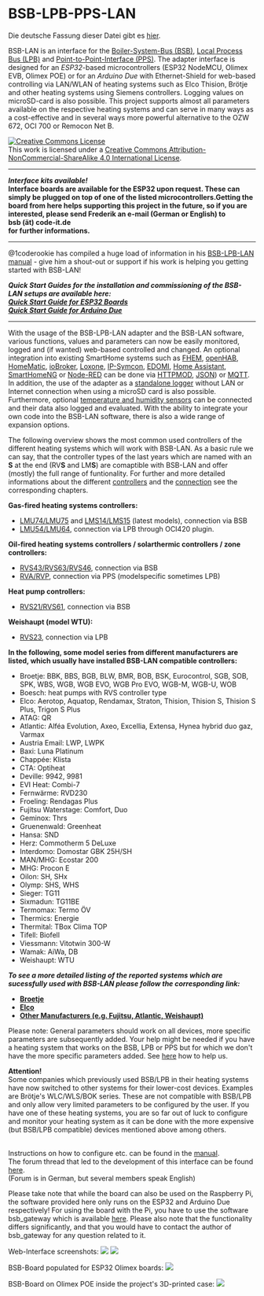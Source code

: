 # BSB-LPB-PPS-LAN

Die deutsche Fassung dieser Datei gibt es <A HREF="https://github.com/fredlcore/bsb_lan/blob/master/README_de.md">hier</A>.

BSB-LAN is an interface for the [Boiler-System-Bus (BSB)](https://1coderookie.github.io/BSB-LPB-LAN_EN/chap10.html#1011-bsb), [Local Process Bus (LPB)](https://1coderookie.github.io/BSB-LPB-LAN_EN/chap10.html#1012-lpb) and [Point-to-Point-Interface (PPS)](https://1coderookie.github.io/BSB-LPB-LAN_EN/chap10.html#1013-pps). The adapter interface is designed for an *ESP32*-based microcontrollers (ESP32 NodeMCU, Olimex EVB, Olimex POE) or for an *Arduino Due* with Ethernet-Shield for web-based controlling via LAN/WLAN of heating systems such as Elco Thision, Brötje and other heating systems using Siemens controllers. Logging values on microSD-card is also possible. This project supports almost all parameters available on the respective heating systems and can serve in many ways as a cost-effective and in several ways more powerful alternative to the OZW 672, OCI 700 or Remocon Net B.

<a rel="license" href="http://creativecommons.org/licenses/by-nc-sa/4.0/"><img alt="Creative Commons License" style="border-width:0" src="https://i.creativecommons.org/l/by-nc-sa/4.0/88x31.png" /></a><br />This work is licensed under a <a rel="license" href="http://creativecommons.org/licenses/by-nc-sa/4.0/">Creative Commons Attribution-NonCommercial-ShareAlike 4.0 International License</a>.

---

***Interface kits available!***  
**Interface boards are available for the ESP32 upon request. These can simply be plugged on top of one of the listed microcontrollers.Getting the board from here helps supporting this project in the future, so if you are interested, please send Frederik an e-mail (German or English) to <br /> bsb (ät) code-it.de <br /> for further informations.**  
   
---   
   
@1coderookie has compiled a huge load of information in his [BSB-LPB-LAN manual](https://1coderookie.github.io/BSB-LPB-LAN_EN) - give him
a shout-out or support if his work is helping you getting started with BSB-LAN! 
  
***Quick Start Guides for the installation and commissioning of the BSB-LAN setups are available here:***  
***[Quick Start Guide for ESP32 Boards](https://1coderookie.github.io/BSB-LPB-LAN_EN/QSG_ESP32.html)***  
***[Quick Start Guide for Arduino Due](https://1coderookie.github.io/BSB-LPB-LAN_EN/QSG_DUE.html)***  
  
---  
  
With the usage of the BSB-LPB-LAN adapter and the BSB-LAN software, various functions, values and parameters can now be easily monitored, logged and (if wanted) web-based controlled and changed.
An optional integration into existing SmartHome systems such as [FHEM](https://1coderookie.github.io/BSB-LPB-LAN_EN/chap08.html#81-fhem), [openHAB](https://1coderookie.github.io/BSB-LPB-LAN_EN/chap08.html#82-openhab), [HomeMatic](https://1coderookie.github.io/BSB-LPB-LAN_EN/chap08.html#83-homematic-eq3), [ioBroker](https://1coderookie.github.io/BSB-LPB-LAN_EN/chap08.html#84-iobroker), [Loxone](https://1coderookie.github.io/BSB-LPB-LAN_EN/chap08.html#85-loxone), [IP-Symcon](https://1coderookie.github.io/BSB-LPB-LAN_EN/chap08.html#86-ip-symcon), [EDOMI](https://1coderookie.github.io/BSB-LPB-LAN_EN/chap08.html#810-edomi), [Home Assistant](https://1coderookie.github.io/BSB-LPB-LAN_EN/chap08.html#811-home-assistant), [SmartHomeNG](https://1coderookie.github.io/BSB-LPB-LAN_EN/chap08.html#812-smarthomeng) or [Node-RED](https://1coderookie.github.io/BSB-LPB-LAN_EN/chap08.html#813-node-red) can be done via [HTTPMOD](https://1coderookie.github.io/BSB-LPB-LAN_EN/chap08.html#812-integration-via-httpmod-module), [JSON](https://1coderookie.github.io/BSB-LPB-LAN_EN/chap05.html#53-json)) or [MQTT](https://1coderookie.github.io/BSB-LPB-LAN_EN/chap05.html#52-mqtt).
In addition, the use of the adapter as a [standalone logger](https://1coderookie.github.io/BSB-LPB-LAN_EN/chap06.html#61-logging-data) without LAN or Internet connection when using a microSD card is also possible.
Furthermore, optional [temperature and humidity sensors](https://1coderookie.github.io/BSB-LPB-LAN_EN/chap07.html#71-usage-of-optional-sensors-dht22-ds18b20-bme280) can be connected and their data also logged and evaluated. With the ability to integrate your own code into the BSB-LAN software, there is also a wide range of expansion options.
   
The following overview shows the most common used controllers of the different heating systems which will work with BSB-LAN. As a basic rule we can say, that the controller types of the last years which are named with an **S** at the end (RV**S** and LM**S**) are comaptible with BSB-LAN and offer (mostly) the full range of funtionality. For further and more detailed informations about the different [controllers](https://1coderookie.github.io/BSB-LPB-LAN_EN/chap10.html#102-detailed-description-of-the-supported-controllers) and the [connection](https://1coderookie.github.io/BSB-LPB-LAN_EN/chap03.md#31-connecting-the-adapter) see the corresponding chapters.  
   
**Gas-fired heating systems controllers:**  
- [LMU74/LMU75](https://1coderookie.github.io/BSB-LPB-LAN_EN/chap10.html#10211-lmu-controllers) and [LMS14/LMS15](https://1coderookie.github.io/BSB-LPB-LAN_EN/chap10.html#10212-lms-controllers) (latest models), connection via BSB  
- [LMU54/LMU64](https://1coderookie.github.io/BSB-LPB-LAN_EN/chap10.html#10211-lmu-controllers), connection via LPB through OCI420 plugin.
   
**Oil-fired heating systems controllers / solarthermic controllers / zone controllers:**  
- [RVS43/RVS63/RVS46](https://1coderookie.github.io/BSB-LPB-LAN_EN/chap10.html#10222-rvs-controllers), connection via BSB  
- [RVA/RVP](https://1coderookie.github.io/BSB-LPB-LAN_EN/chap10.html#10221-rva-and-rvp-controllers), connection via PPS (modelspecific sometimes LPB) 
   
**Heat pump controllers:**  
- [RVS21/RVS61](https://1coderookie.github.io/BSB-LPB-LAN_EN/chap10.html#10222-rvs-controllers), connection via BSB  
   
**Weishaupt (model WTU):**  
- [RVS23](https://1coderookie.github.io/BSB-LPB-LAN_EN/chap10.html#10222-rvs-controllers), connection via LPB  
     
**In the following, some model series from different manufacturers are listed, which usually have installed BSB-LAN compatible controllers:**  
- Broetje: BBK, BBS, BGB, BLW, BMR, BOB, BSK, Eurocontrol, SGB, SOB, SPK, WBS, WGB, WGB EVO, WGB Pro EVO, WGB-M, WGB-U, WOB 
- Boesch: heat pumps with RVS controller type
- Elco: Aerotop, Aquatop, Rendamax, Straton, Thision, Thision S, Thision S Plus, Trigon S Plus  
- ATAG: QR  
- Atlantic: Alféa Evolution, Axeo, Excellia, Extensa, Hynea hybrid duo gaz, Varmax  
- Austria Email: LWP, LWPK  
- Baxi: Luna Platinum
- Chappée: Klista
- CTA: Optiheat  
- Deville: 9942, 9981
- EVI Heat: Combi-7
- Fernwärme: RVD230
- Froeling: Rendagas Plus
- Fujitsu Waterstage: Comfort, Duo
- Geminox: Thrs
- Gruenenwald: Greenheat
- Hansa: SND
- Herz: Commotherm 5 DeLuxe
- Interdomo: Domostar GBK 25H/SH
- MAN/MHG: Ecostar 200
- MHG: Procon E
- Oilon: SH, SHx
- Olymp: SHS, WHS
- Sieger: TG11
- Sixmadun: TG11BE
- Termomax: Termo ÖV
- Thermics: Energie
- Thermital: TBox Clima TOP
- Tifell: Biofell
- Viessmann: Vitotwin 300-W
- Wamak: AiWa, DB
- Weishaupt: WTU
   
***To see a more detailed listing of the reported systems which are sucessfully used with BSB-LAN please follow the corresponding link:***  
- **[Broetje](https://1coderookie.github.io/BSB-LPB-LAN_EN/chap11.html#111-broetje)**  
- **[Elco](https://1coderookie.github.io/BSB-LPB-LAN_EN/chap11.html#112-elco)**  
- **[Other Manufacturers (e.g. Fujitsu, Atlantic, Weishaupt)](https://1coderookie.github.io/BSB-LPB-LAN_EN/chap11.html#113-other-manufacturers)**  


Please note: General parameters should work on all devices, more specific parameters are subsequently added. Your help might be needed if you have a heating system that works on the BSB, LPB or PPS but for which we don't have the more specific parameters added. See <A HREF="https://github.com/fredlcore/bsb_lan/blob/master/FAQ.md#my-heating-system-has-parameters-that-are-not-supported-in-the-software-yet-can-i-help-adding-these-parameters">here</A> how to help us.

<B>Attention!</B><BR>
Some companies which previously used BSB/LPB in their heating systems have now switched to other systems for their lower-cost devices. Examples are Brötje's WLC/WLS/BOK series. These are not compatible with BSB/LPB and only allow very limited parameters to be configured by the user. If you have one of these heating systems, you are so far out of luck to configure and monitor your heating system as it can be done with the more expensive (but BSB/LPB compatible) devices mentioned above among others.
<BR><BR>

Instructions on how to configure etc. can be found in the <A HREF="https://1coderookie.github.io/BSB-LPB-LAN_EN">manual</A>.<BR>
The forum thread that led to the development of this interface can be found <A HREF="http://forum.fhem.de/index.php?topic=29762.new;topicseen#new">here</A>.<BR>
(Forum is in German, but several members speak English)

Please take note that while the board can also be used on the Raspberry Pi, the software provided here only runs on the ESP32 and Arduino Due respectively! For using the board with the Pi, you have to use the software bsb_gateway which is available <A HREF="https://github.com/loehnertj/bsbgateway">here</A>. Please also note that the functionality differs significantly, and that you would have to contact the author of bsb_gateway for any question related to it.

Web-Interface screenshots:
<img src="https://github.com/fredlcore/bsb_lan/blob/master/BSB_LAN/schematics/Web-Interface.png" size="50%">
<img src="https://github.com/fredlcore/bsb_lan/blob/master/BSB_LAN/schematics/Web-Interface2.png" size="50%">

BSB-Board populated for ESP32 Olimex boards:
<img src="https://github.com/fredlcore/bsb_lan/blob/master/BSB_LAN/schematics/Logic%20Level%20Adapter.jpg" size="50%">

BSB-Board on Olimex POE inside the project's 3D-printed case:
<img src="https://github.com/fredlcore/bsb_lan/blob/master/BSB_LAN/schematics/Logic%20Level%20Adapter%20in%20Case.jpg" size="50%">
